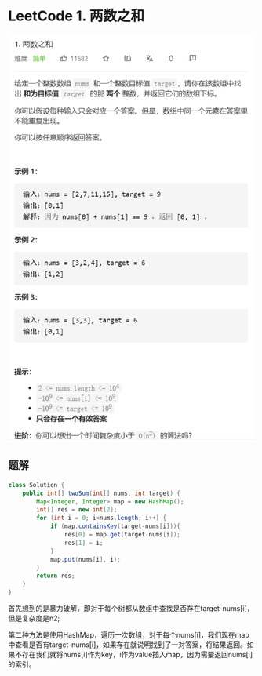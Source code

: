 # LeetCode 1. 两数之和

![image-20210728200140473](images/leetcode01.PNG)

## 题解

```java
class Solution {
    public int[] twoSum(int[] nums, int target) {
        Map<Integer, Integer> map = new HashMap();
        int[] res = new int[2];
        for (int i = 0; i<nums.length; i++) {
            if (map.containsKey(target-nums[i])){
                res[0] = map.get(target-nums[i]);
                res[1] = i;
            }
            map.put(nums[i], i);
        }
        return res;
    }
}
```

首先想到的是暴力破解，即对于每个树都从数组中查找是否存在target-nums[i]，但是复杂度是n2;

第二种方法是使用HashMap，遍历一次数组，对于每个nums[i]，我们现在map中查看是否有target-nums[i]，如果存在就说明找到了一对答案，将结果返回。如果不存在我们就将nums[i]作为key，i作为value插入map，因为需要返回nums[i]的索引。

